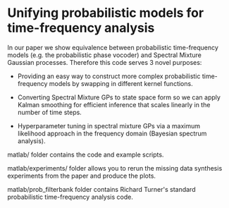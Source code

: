 # Unifying probabilistic models for time-frequency analysis

In our paper we show equivalence between probabilistic time-frequency models (e.g. the probabilistic phase vocoder) and Spectral Mixture Gaussian processes. Therefore this code serves 3 novel purposes:

- Providing an easy way to construct more complex probabilistic time-frequency models by swapping in different kernel functions.

- Converting Spectral Mixture GPs to state space form so we can apply Kalman smoothing for efficient inference that scales linearly in the number of time steps.

- Hyperparameter tuning in spectral mixture GPs via a maximum likelihood approach in the frequency domain (Bayesian spectrum analysis).




matlab/ folder contains the code and example scripts.


matlab/experiments/ folder allows you to rerun the missing data synthesis experiments from the paper and produce the plots.


matlab/prob_filterbank folder contains Richard Turner's standard probabilistic time-frequency analysis code.

